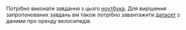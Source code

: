 Потрібно виконати завдання з цього [ноутбука](https://drive.google.com/file/d/1jC_A0ukrBzXm5LKuCSuHEkLJE0TLGspN/view). Для вирішення запропонованих завдань вм також потрібно завантажити [датасет](https://drive.google.com/file/d/1-4wgz9AFXrD3tZfqHJLMhCmy4BUzAX96/view) з даними про оренду велосипедів.
